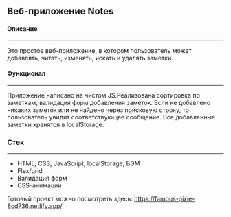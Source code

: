 ## Веб-приложение Notes

#### Описание
---
Это простое веб-приложение, в котором пользователь может добавлять, читать, изменять, искать и удалять заметки.

#### Функционал
---
Приложение написано на чистом JS.Реализована сортировка по заметкам, валидация форм добавления заметок. Если не добавлено никаких заметок или не найдено через поисковую строку, то пользователь увидит соответствующее сообщение. Все добавленные заметки хранятся в localStorage.

### Стек
---
- HTML, CSS, JavaScript, localStorage, БЭМ
- Flex/grid
- Валидация форм
- CSS-анимации

Готовый проект можно посмотреть здесь: https://famous-pixie-8cd736.netlify.app/
